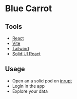 # Blue Carrot

## Tools

- [React](https://github.com/facebook/react/releases)
- [Vite](https://github.com/vitejs/vite)
- [Tailwind](https://github.com/tailwindlabs/tailwindcss)
- [Solid UI React](https://github.com/inrupt/solid-ui-reac)

## Usage

- Open an a solid pod on [inrupt](https://start.inrupt.com/profile)
- Login in the app
- Explore your data
